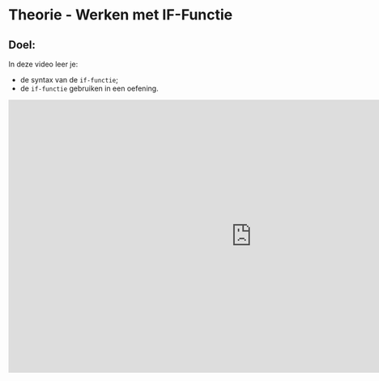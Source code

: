 # Theorie - Werken met IF-Functie

## Doel:

In deze video leer je: 
* de syntax van de `if-functie`;
* de `if-functie` gebruiken in een oefening. 

<div class ="dodona-centered-group">
<iframe width="960" height="540" src="https://www.youtube.com/embed/axToNlJ_zeY" title="Python in de Klas - IF-Functie" frameborder="0" allow="accelerometer; autoplay; clipboard-write; encrypted-media; gyroscope; picture-in-picture; web-share" allowfullscreen></iframe>
</div>
